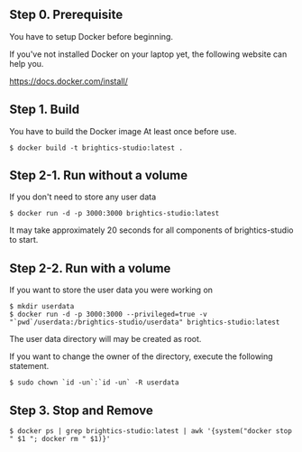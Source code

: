 ## Step 0. Prerequisite

You have to setup Docker before beginning.

If you've not installed Docker on your laptop yet, the following website can help you.

https://docs.docker.com/install/

## Step 1. Build

You have to build the Docker image At least once before use.

```console
$ docker build -t brightics-studio:latest .
```


## Step 2-1. Run without a volume

If you don't need to store any user data

```console
$ docker run -d -p 3000:3000 brightics-studio:latest
```

It may take approximately 20 seconds for all components of brightics-studio to start.


## Step 2-2. Run with a volume

If you want to store the user data you were working on

```console
$ mkdir userdata
$ docker run -d -p 3000:3000 --privileged=true -v "`pwd`/userdata:/brightics-studio/userdata" brightics-studio:latest
```

The user data directory will may be created as root.

If you want to change the owner of the directory, execute the following statement.

```console
$ sudo chown `id -un`:`id -un` -R userdata
```


## Step 3. Stop and Remove

```console
$ docker ps | grep brightics-studio:latest | awk '{system("docker stop " $1 "; docker rm " $1)}'
```

